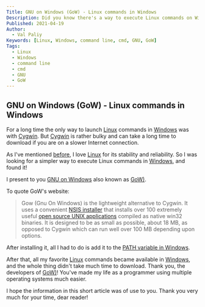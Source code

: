 ```yaml
---
Title: GNU on Windows (GoW) - Linux commands in Windows
Description: Did you know there's a way to execute Linux commands on Windows? Read on to find out how.
Published: 2021-04-19
Author:
  - Val Paliy
Keywords: [Linux, Windows, command line, cmd, GNU, GoW]
Tags:
  - Linux
  - Windows
  - command line
  - cmd
  - GNU
  - GoW
---
```


## GNU on Windows (GoW) - Linux commands in Windows

For a long time the only way to launch [Linux](https://www.linuxfoundation.org/) commands in [Windows](https://www.microsoft.com/en-us/windows) was with [Cygwin](https://www.cygwin.com/). But [Cygwin](https://www.cygwin.com/) is rather bulky and can take a long time to download if you are on a slower Internet connection.

As I've mentioned [before](https://valticus.cf/tags/linux/), I love [Linux](https://www.linuxfoundation.org/) for its stability and reliability. So I was looking for a simpler way to execute Linux commands in [Windows](https://www.microsoft.com/en-us/windows), and found it!

I present to you [GNU on Windows](https://github.com/bmatzelle/gow/wiki) also known as [GoW)](https://github.com/bmatzelle/gow/wiki).

To quote GoW's website:
>Gow (Gnu On Windows) is the lightweight alternative to Cygwin. It uses a convenient [NSIS installer](http://bit.ly/cop1wN) that installs over 100 extremely useful [open source UNIX applications](https://github.com/bmatzelle/gow/wiki/executables_list) compiled as native win32 binaries. It is designed to be as small as possible, about 18 MB, as opposed to Cygwin which can run well over 100 MB depending upon options.

After installing it, all I had to do is add it to the [PATH variable in Windows](https://www.howtogeek.com/118594/how-to-edit-your-system-path-for-easy-command-line-access/).

After that, all my favorite [Linux](https://www.linuxfoundation.org/) commands became available in [Windows](https://www.microsoft.com/en-us/windows), and the whole thing didn't take much time to download. Thank you, the developers of [GoW)](https://github.com/bmatzelle/gow/wiki)! You've made my life as a programmer using multiple operating systems much easier.

I hope the information in this short article was of use to you. Thank you very much for your time, dear reader!
